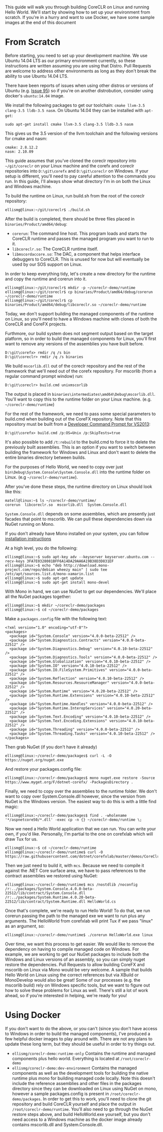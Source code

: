 This guide will walk you through building CoreCLR on Linux and running Hello World.  We'll start by showing how to set up your environment from scratch.  If you're in a hurry and want to use Docker, we have some sample images at the end of this document

# From Scratch

Before starting, you need to set up your development machine.  We use Ubuntu 14.04 LTS as our primary environment currently, so these instructions are written assuming you are using that Distro.  Pull Requests are welcome to address other environments as long as they don't break the ability to use Ubuntu 14.04 LTS.

There have been reports of issues when using other distros or versions of Ubuntu (e.g. [Issue 95](https://github.com/dotnet/coreclr/issues/95)) so if you're on another distrobution, consider using docker's ```ubuntu:14.04``` image.

We install the following packages to get our toolchain: ```cmake llvm-3.5 clang-3.5 lldb-3.5 nasm```.  On Ubuntu 14.04 they can be installed with ```apt-get```:

```sudo apt-get install cmake llvm-3.5 clang-3.5 lldb-3.5 nasm```  

This gives us the 3.5 version of the llvm toolchain and the following versions for cmake and nasm:

```
cmake: 2.8.12.2
nasm: 2.10.09
```

This guide assumes that you've cloned the coreclr repository into ```~/git/coreclr``` on your Linux machine and the corefx and coreclr repositories into ```D:\git\corefx``` and ```D:\git\coreclr``` on Windows. If your setup is different, you'll need to pay careful attention to the commands you run. In this guide, I'll always show what directory I'm in on both the Linux and Windows machine.

To build the runtime on Linux, run build.sh from the root of the coreclr repository:

```
ellismg@linux:~/git/coreclr$ ./build.sh
```

After the build is completed, there should be three files placed in ```binaries/Product/amd64/debug```:

* ```corerun```: The command line host.  This program loads and starts the CoreCLR runtime and passes the managed program you want to run to it.
* ```libcoreclr.so```: The CoreCLR runtime itself.
* ```libmscordaccore.so```: The DAC, a component that helps interface debuggers to CoreCLR.  This is unused for now but will eventually be used by our SOS support on Linux.

In order to keep everything tidy, let's create a new directory for the runtime and copy the runtime and corerun into it.

```
ellismg@linux:~/git/coreclr$ mkdir -p ~/coreclr-demo/runtime
ellismg@linux:~/git/coreclr$ cp binaries/Product/amd64/debug/corerun ~/coreclr-demo/runtime
ellismg@linux:~/git/coreclr$ cp binaries/Product/amd64/debug/libcoreclr.so ~/coreclr-demo/runtime
```

Today, we don't support building the managed components of the runtime on Linux, so you'll need to have a Windows machine with clones of both the CoreCLR and CoreFX projects.

Furthmore, our build system does not segment output based on the target platform, so in order to build the managed components for Linux, you'll first want to remove any versions of the assemblies you have built before.

```
D:\git\corefx> rmdir /q /s bin
D:\git\coreclr> rmdir /q /s binaries
```

We build ```mscorlib.dll``` out of the coreclr repository and the rest of the framework that we'll need out of the corefx repository.  For mscorlib (from a regular command prompt window) run:

```
D:\git\coreclr> build.cmd unixmscorlib
```

The output is placed in ```binaries\intermediates\amd64\Debug\mscorlib.dll```.  You'll want to copy this to the runtime folder on your Linux machine. (e.g. ```~/coreclr-demo/runtime```)

For the rest of the framework, we need to pass some special parameters to build.cmd when building out of the CoreFX repository.  Note that this repository must be built from a [Developer Command Prompt for VS2013](https://msdn.microsoft.com/en-us/library/ms229859%28v=vs.110%29.aspx):

```
D:\git\corefx> build.cmd /p:OS=Unix /p:SkipTests=true
```

It's also possible to add ```/t:rebuild``` to the build.cmd to force it to delete the previously built assemblies.  This is an option if you want to switch between building the framework for Windows and Linux and don't want to delete the entire binaries directory between builds.

For the purposes of Hello World, we need to copy over just ```bin\Debug\System.Console\System.Console.dll``` into the runtime folder on Linux. (e.g ```~/coreclr-demo/runtime```).

After you've done these steps, the runtime directory on Linux should look like this:

```
matell@linux:~$ ls ~/coreclr-demo/runtime/
corerun  libcoreclr.so  mscorlib.dll  System.Console.dll
```

```System.Console.dll``` depends on some assemblies, which are presently just facades that point to mscorlib.  We can pull these dependencies down via NuGet running on Mono.

If you don't already have Mono installed on your system, you can follow [installation instructions](http://www.mono-project.com/docs/getting-started/install/linux/)

At a high level, you do the following:

```
ellismg@linux:~$ sudo apt-key adv --keyserver keyserver.ubuntu.com --recv-keys 3FA7E0328081BFF6A14DA29AA6A19B38D3D831EF
ellismg@linux:~$ echo "deb http://download.mono-project.com/repo/debian wheezy main" | sudo tee /etc/apt/sources.list.d/mono-xamarin.list
ellismg@linux:~$ sudo apt-get update
ellismg@linux:~$ sudo apt-get install mono-devel
```

With Mono in hand, we can use NuGet to get our dependencies.  We'll place all the NuGet packages together:

```
ellismg@linux:~$ mkdir ~/coreclr-demo/packages
ellismg@linux:~$ cd ~/coreclr-demo/packages
```

Make a ```packages.config``` file with the following text:

```
<?xml version="1.0" encoding="utf-8"?>
<packages>
  <package id="System.Console" version="4.0.0-beta-22512" />
  <package id="System.Diagnostics.Contracts" version="4.0.0-beta-22512" />
  <package id="System.Diagnostics.Debug" version="4.0.10-beta-22512" />
  <package id="System.Diagnostics.Tools" version="4.0.0-beta-22512" />
  <package id="System.Globalization" version="4.0.10-beta-22512" />
  <package id="System.IO" version="4.0.10-beta-22512" />
  <package id="System.IO.FileSystem.Primitives" version="4.0.0-beta-22512" />
  <package id="System.Reflection" version="4.0.10-beta-22512" />
  <package id="System.Resources.ResourceManager" version="4.0.0-beta-22512" />
  <package id="System.Runtime" version="4.0.20-beta-22512" />
  <package id="System.Runtime.Extensions" version="4.0.10-beta-22512" />
  <package id="System.Runtime.Handles" version="4.0.0-beta-22512" />
  <package id="System.Runtime.InteropServices" version="4.0.20-beta-22512" />
  <package id="System.Text.Encoding" version="4.0.10-beta-22512" />
  <package id="System.Text.Encoding.Extensions" version="4.0.10-beta-22512" />
  <package id="System.Threading" version="4.0.0-beta-22512" />
  <package id="System.Threading.Tasks" version="4.0.10-beta-22512" />
</packages>
```

Then grab NuGet (if you don't have it already)

```
ellismg@linux:~/coreclr-demo/packages$ curl -L -O https://nuget.org/nuget.exe
```

And restore your packages.config file:

```
ellismg@linux:~/coreclr-demo/packages$ mono nuget.exe restore -Source https://www.myget.org/F/dotnet-corefx/ -PackagesDirectory .
```

Finally, we need to copy over the assemblies to the runtime folder.  We don't want to copy over System.Console.dll however, since the version from NuGet is the Windows version.  The easiest way to do this is with a little find magic:

```
ellismg@linux:~/coreclr-demo/packages$ find . -wholename '*/aspnetcore50/*.dll' -exec cp -n {} ~/coreclr-demo/runtime \;
```

Now we need a Hello World application that we can run.  You can write your own, if you'd like.  Personally, I'm partial to the one on corefxlab which will draw Tux for us.

```
ellismg@linux:~$ cd ~/coreclr-demo/runtime
ellismg@linux:~/coreclr-demo/runtime$ curl -O https://raw.githubusercontent.com/dotnet/corefxlab/master/demos/CoreClrConsoleApplications/HelloWorld/HelloWorld.cs
```

Then we just need to build it, with ```mcs```.  Because we need to compile it against the .NET Core surface area, we have to pass references to the contract assemblies we restored using NuGet:

```
ellismg@linux:~/coreclr-demo/runtime$ mcs /nostdlib /noconfig /r:../packages/System.Console.4.0.0-beta-22512/lib/contract/System.Console.dll /r:../packages/System.Runtime.4.0.20-beta-22512/lib/contract/System.Runtime.dll HelloWorld.cs
```

Once that's complete, we're ready to run Hello World!  To do that, we run corerun passing the path to the managed exe we want to run plus any arguments.  The HelloWorld from corefxlab will print Tux if we pass "linux" as an argument, so:

```
ellismg@linux:~/coreclr-demo/runtime$ ./corerun HelloWorld.exe linux
```

Over time, we want this process to get easier. We would like to remove the dependency on having to compile managed code on Windows. For example, we are working to get our NuGet packages to include both the Windows and Linux versions of an assembly, so you can simply nuget restore the dependencies. Pull Requests to allow building CoreFX and mscorlib on Linux via Mono would be very welcome. A sample that builds Hello World on Linux using the correct references but via XBuild or MonoDevelop would also be great! Some of our processes (e.g. the mscorlib build) rely on Windows specific tools, but we want to figure out how to solve these problems for Linux as well. There's still a lot of work ahead, so if you're interested in helping, we're ready for you!

# Using Docker

If you don't want to do the above, or you can't (since you don't have access to Windows in order to build the managed components), I've produced a few helpful docker images to play around with.  There are not any plans to update these long term, but they should be useful in order to try things out.

* ```ellismg/coreclr-demo:runtime-only``` Contains the runtime and managed components plus hello world.  Everything is located at ```/root/coreclr-demo```
* ```ellismg/coreclr-demo:dev-environment``` Contains the managed components as well as the development tools for building the native runtime plus mono for building managed code locally.  Note this doesn't include the reference assemblies and other files in the packages directory since they can be downloaded on Linux using NuGet on mono, however a sample packages.config is present in ```/root/coreclr-demo/packages```.  In order to get this to work, you'll need to clone the git repository and build CoreCLR yourself and place the output in ```/root/coreclr-demo/runtime```.  You'll also need to go through the NuGet restore steps above, and build HelloWorld.exe yourself, but you don't need access to a Windows machine as the docker image already contains mscorlib.dll and System.Console.dll.